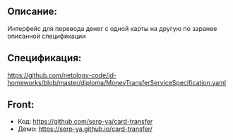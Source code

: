 
## Описание:
Интерфейс для перевода денег с одной карты на другую по заранее описанной спецификации

## Спецификация: 
https://github.com/netology-code/jd-homeworks/blob/master/diploma/MoneyTransferServiceSpecification.yaml

## Front:
* Код: https://github.com/serp-ya/card-transfer
* Демо: https://serp-ya.github.io/card-transfer/
